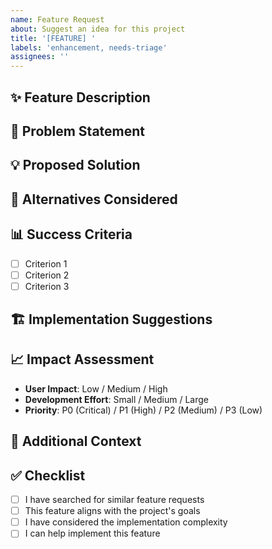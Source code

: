 ```yaml
---
name: Feature Request
about: Suggest an idea for this project
title: '[FEATURE] '
labels: 'enhancement, needs-triage'
assignees: ''
---
```


## ✨ Feature Description
<!-- A clear and concise description of the feature you'd like -->

## 🎯 Problem Statement
<!-- What problem does this feature solve? -->

## 💡 Proposed Solution
<!-- Describe the solution you'd like -->

## 🔄 Alternatives Considered
<!-- Describe any alternative solutions or features you've considered -->

## 📊 Success Criteria
<!-- How will we know this feature is successful? -->
- [ ] Criterion 1
- [ ] Criterion 2
- [ ] Criterion 3

## 🏗️ Implementation Suggestions
<!-- If you have ideas on how to implement this, please share -->

## 📈 Impact Assessment
- **User Impact**: Low / Medium / High
- **Development Effort**: Small / Medium / Large
- **Priority**: P0 (Critical) / P1 (High) / P2 (Medium) / P3 (Low)

## 📝 Additional Context
<!-- Add any other context, mockups, or examples about the feature request here -->

## ✅ Checklist
- [ ] I have searched for similar feature requests
- [ ] This feature aligns with the project's goals
- [ ] I have considered the implementation complexity
- [ ] I can help implement this feature
